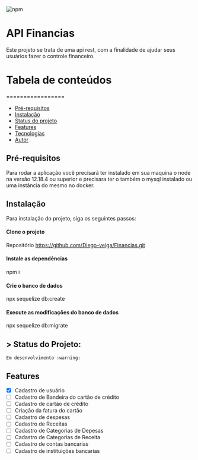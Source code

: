 <img alt="npm" src="https://img.shields.io/npm/v/node">

# API Financias

 Este projeto se trata de uma api rest, com a finalidade de ajudar seus usuários fazer o controle financeiro.

# Tabela de conteúdos
=================
<!--ts-->
   * [Pré-requisitos](#prerequisitos)
   * [Instalação](#instalacao)
   * [Status do projeto](#status)
   * [Features](#features)
   * [Tecnologias](#tecnologias)
   * [Autor](#autor)
<!--te-->


## Pré-requisitos
 Para rodar a aplicação você precisará ter instalado em sua maquina o node na versão 12.18.4 ou superior e precisara
 ter o também o mysql instalado ou uma instância do mesmo no docker.


## Instalação

   Para instalação do projeto, siga os seguintes passos:

 #### Clone o projeto
  Repositório https://github.com/Diego-veiga/Financias.git

  #### Instale as dependências
  npm i

  #### Crie o banco de dados
  npx sequelize db:create

  #### Execute as modificações do banco de dados
  npx sequelize db:migrate



  ## > Status do Projeto:
    Em desenvolvimento :warning:


## Features

  - [x] Cadastro de usuário<br>
  - [ ] Cadastro de Bandeira do cartão de crédito<br>
  - [ ] Cadastro de cartão de crédito<br>
  - [ ] Criação da fatura do cartão<br>
  - [ ] Cadastro de despesas<br>
  - [ ] Cadastro de Receitas<br>
  - [ ] Cadastro de Categorias de Depesas<br>
  - [ ] Cadastro de Categorias de Receita<br>
  - [ ] Cadastro de contas bancarias<br>
  - [ ] Cadastro de instituições bancarias<br>
